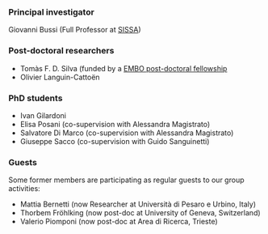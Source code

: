 ### Principal investigator

Giovanni Bussi (Full Professor at [SISSA](https://www.sissa.it/))

### Post-doctoral researchers

- Tomàs F. D. Silva (funded by a [EMBO post-doctoral fellowship](https://www.embo.org/funding/fellowships-grants-and-career-support/postdoctoral-fellowships/)
- Olivier Languin-Cattoën

### PhD students

- Ivan Gilardoni
- Elisa Posani (co-supervision with Alessandra Magistrato)
- Salvatore Di Marco (co-supervision with Alessandra Magistrato)
- Giuseppe Sacco (co-supervision with Guido Sanguinetti)

### Guests

Some former members are participating as regular guests to our group activities:
- Mattia Bernetti (now Researcher at Università di Pesaro e Urbino, Italy)
- Thorbem Fröhlking (now post-doc at University of Geneva, Switzerland)
- Valerio Piomponi (now post-doc at Area di Ricerca, Trieste)

